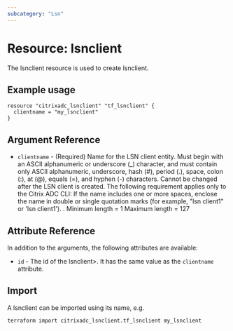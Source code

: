 ```yaml
---
subcategory: "Lsn"
---
```


# Resource: lsnclient

The lsnclient resource is used to create lsnclient.


## Example usage

```hcl
resource "citrixadc_lsnclient" "tf_lsnclient" {
  clientname = "my_lsnclient"
}
```


## Argument Reference

* `clientname` - (Required) Name for the LSN client entity. Must begin with an ASCII alphanumeric or underscore (_) character, and must contain only ASCII alphanumeric, underscore, hash (#), period (.), space, colon (:), at (@), equals (=), and hyphen (-) characters. Cannot be changed after the LSN client is created. The following requirement applies only to the Citrix ADC CLI: If the name includes one or more spaces, enclose the name in double or single quotation marks (for example, "lsn client1" or 'lsn client1'). . Minimum length =  1 Maximum length =  127


## Attribute Reference

In addition to the arguments, the following attributes are available:

* `id` - The id of the lsnclient>. It has the same value as the `clientname` attribute.


## Import

A lsnclient can be imported using its name, e.g.

```shell
terraform import citrixadc_lsnclient.tf_lsnclient my_lsnclient
```
